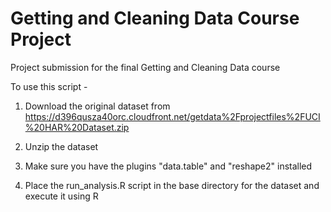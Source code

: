# Getting and Cleaning Data Course Project
Project submission for the final Getting and Cleaning Data course

To use this script - 

1. Download the original dataset from https://d396qusza40orc.cloudfront.net/getdata%2Fprojectfiles%2FUCI%20HAR%20Dataset.zip

2. Unzip the dataset

3. Make sure you have the plugins "data.table" and "reshape2" installed

4. Place the run_analysis.R script in the base directory for the dataset and execute it using R
